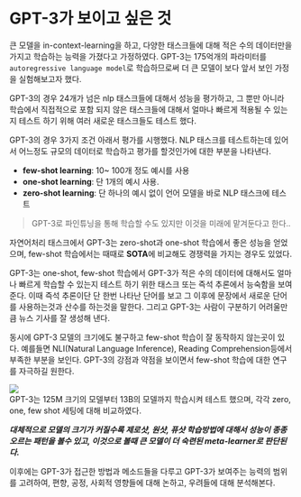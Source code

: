 # GPT-3가 보이고 싶은 것

큰 모델을 in-context-learning을 하고, 다양한 태스크들에 대해 적은 수의 데이터만을 가지고 학습하는 능력을 가졌다고 가정하였다. GPT-3는 175억개의 파라미터를 `autoregressive language model`로 학습하므로써 더 큰 모델이 보다 앞서 보인 가정을 실험해보고자 했다.  
  
GPT-3의 경우 24개가 넘은 nlp 태스크들에 대해서 성능을 평가하고, 그 뿐만 아니라 학습에서 직접적으로 포함 되지 않은 태스크들에 대해서 얼마나 빠르게 적용될 수 있는지 테스트 하기 위해 여러 새로운 태스크들도 테스트 했다.  
  
GPT-3의 경우 3가지 조건 아래서 평가를 시행했다. NLP 태스크를 테스트하는데 있어서 어느정도 규모의 데이터로 학습하고 평가를 할것인가에 대한 부분을 나타낸다.
- **few-shot learning**: 10~ 100개 정도 예시를 사용
- **one-shot learning**: 단 1개의 예시 사용.
- **zero-shot learning**: 단 하나의 예시 없이 언어 모델을 바로 NLP 태스크에 테스트
> GPT-3로 파인튜닝을 통해 학습할 수도 있지만 이것을 미래에 맡겨둔다고 한다..
  
자연어처리 태스크에서 GPT-3는 zero-shot과 one-shot 학습에서 좋은 성능을 얻었으며, few-shot 학습에서는 때때로 **SOTA**에 비교해도 경쟁력을 가지는 경우도 있었다.  
  
GPT-3는 one-shot, few-shot 학습에서 GPT-3가 적은 수의 데이터에 대해서도 얼마나 빠르게 학습할 수 있는지 테스트 하기 위한 태스크 또는 즉석 추론에서 능숙함을 보여준다. 이때 즉석 추론이단 단 한번 나타난 단어를 보고 그 이후에 문장에서 새로운 단어를 사용하는것과 산수를 하는것을 말한다. 그리고 GPT-3는 사람이 구분하기 어려울만큼 뉴스 기사를 잘 생성해 낸다.  
  
동시에 GPT-3 모델의 크기에도 불구하고 few-shot 학습이 잘 동작하지 않는곳이 있다. 예를들면 NLI(Natural Language Inference), Reading Comprehension등에서 부족한 부분을 보인다. GPT-3의 강점과 약점을 보이면서 few-shot 학습에 대한 연구를 자극하길 원한다.  
  
![](https://images.velog.io/images/nawnoes/post/fc2bc6c2-3a26-4bb1-9f4a-55c34b40485f/image.png)  
GPT-3는 125M 크기의 모델부터 13B의 모델까지 학습시켜 테스트 했으며, 각각 zero, one, few shot 세팅에 대해 비교하였다. 

**_대체적으로 모델의 크기가 커질수록 제로샷, 원샷, 퓨샷 학습방법에 대해서 성능이 종종 오르는 패턴을 볼수 있고, 이것으로 볼때 큰 모델이 더 숙련된 meta-learner로 판단된다._**

이후에는 GPT-3가 접근한 방법과 메소드들을 다루고 GPT-3가 보여주는 능력의 범위를 고려하여, 편향, 공정, 사회적 영향들에 대해 논하고, 우려들에 대해 분석해본다. 